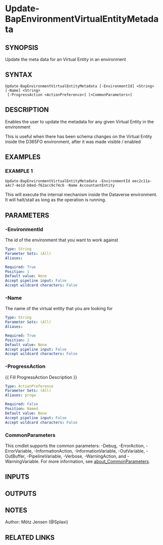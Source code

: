 ﻿---
external help file: d365bap.tools-help.xml
Module Name: d365bap.tools
online version:
schema: 2.0.0
---

# Update-BapEnvironmentVirtualEntityMetadata

## SYNOPSIS
Update the meta data for an Virtual Entity in an environment

## SYNTAX

```
Update-BapEnvironmentVirtualEntityMetadata [-EnvironmentId] <String> [-Name] <String>
 [-ProgressAction <ActionPreference>] [<CommonParameters>]
```

## DESCRIPTION
Enables the user to update the metadata for any given Virtual Entity in the environment

This is useful when there has been schema changes on the Virtual Entity inside the D365FO environment, after it was made visible / enabled

## EXAMPLES

### EXAMPLE 1
```
Update-BapEnvironmentVirtualEntityMetadata -EnvironmentId eec2c11a-a4c7-4e1d-b8ed-f62acc9c74c6 -Name AccountantEntity
```

This will execute the internal mechanism inside the Dataverse environment.
It will halt/stall as long as the operation is running.

## PARAMETERS

### -EnvironmentId
The id of the environment that you want to work against

```yaml
Type: String
Parameter Sets: (All)
Aliases:

Required: True
Position: 1
Default value: None
Accept pipeline input: False
Accept wildcard characters: False
```

### -Name
The name of the virtual entity that you are looking for

```yaml
Type: String
Parameter Sets: (All)
Aliases:

Required: True
Position: 2
Default value: None
Accept pipeline input: False
Accept wildcard characters: False
```

### -ProgressAction
{{ Fill ProgressAction Description }}

```yaml
Type: ActionPreference
Parameter Sets: (All)
Aliases: proga

Required: False
Position: Named
Default value: None
Accept pipeline input: False
Accept wildcard characters: False
```

### CommonParameters
This cmdlet supports the common parameters: -Debug, -ErrorAction, -ErrorVariable, -InformationAction, -InformationVariable, -OutVariable, -OutBuffer, -PipelineVariable, -Verbose, -WarningAction, and -WarningVariable. For more information, see [about_CommonParameters](http://go.microsoft.com/fwlink/?LinkID=113216).

## INPUTS

## OUTPUTS

## NOTES
Author: Mötz Jensen (@Splaxi)

## RELATED LINKS
